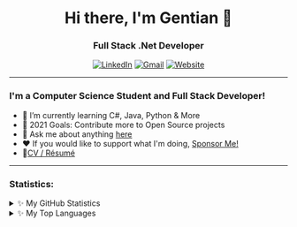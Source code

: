 <h1 align="center">Hi there, I'm Gentian 👋</h1>
<h3 align="center">Full Stack .Net Developer</h3>

<p align="center">
<a href="https://www.linkedin.com/in/gentian-gashi/" target="_blank"><img alt="LinkedIn" src="https://img.shields.io/badge/linkedin-%230077B5.svg?&style=for-the-badge&logo=linkedin&logoColor=white" /></a>
<a href="mailto:genti_gashi8@hotmail.com" target="_blank"><img alt="Gmail" src="https://img.shields.io/badge/gmail-%23D14836.svg?&style=for-the-badge&logo=gmail&logoColor=white" /></a> 
<a href="https://gentiangashi.me/" target="_blank"><img alt="Website" src="https://img.shields.io/badge/website%20-%23323330.svg?&style=for-the-badge&logo=javascript&logoColor=%23F7DF1E" /></a> 
</p>

---
### I'm a Computer Science Student and Full Stack Developer!

- 🌱 I’m currently learning C#, Java, Python & More
- 🥅 2021 Goals: Contribute more to Open Source projects
- 💬 Ask me about anything [here](https://github.com/GentianGashi/GentianGashi/issues)
- ❤️ If you would like to support what I'm doing, [Sponsor Me!](https://github.com/sponsors/GentianGashi)
- 📝[CV / Résumé](https://drive.google.com/file/d/1A76ljQU96k7llZZhW-A9G8uTLNCnrnV_/view)

---
### Statistics:
<details>
<summary>✨ My GitHub Statistics</summary>
  
  *NOTE: Statistics displayed here do not indicate my work ethic, it's a github metric of projects I've decided to upload on github. Feature can be found here [github-readme-stats](https://github.com/anuraghazra/github-readme-stats).*
  
<p align="center"> <img src="https://github-readme-stats.vercel.app/api?username=GentianGashi&show_icons=true&theme=default" alt="GentianGashi" />
</details>
  <details>
<summary>✨ My Top Languages</summary>
  
*NOTE: Top languages displayed here do not indicate my skill level, it's a github metric of languages I've decided to upload on github. Feature can be found here [github-readme-stats](https://github.com/anuraghazra/github-readme-stats).*
  
<p align="center"> <img align="center" src="https://github-readme-stats.vercel.app/api/top-langs/?username=gentiangashi&layout=compact&hide=html" />
</details>

